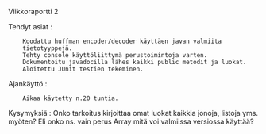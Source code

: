 Viikkoraportti 2

Tehdyt asiat :

		Koodattu huffman encoder/decoder käyttäen javan valmiita
		tietotyyppejä.
		Tehty console käyttöliittymä perustoimintoja varten.
		Dokumentoitu javadocilla lähes kaikki public metodit ja luokat.
		Aloitettu JUnit testien tekeminen.


Ajankäyttö :
		
		Aikaa käytetty n.20 tuntia.

Kysymyksiä :
		Onko tarkoitus kirjoittaa omat luokat kaikkia jonoja, listoja yms. myöten?
		Eli onko ns. vain perus Array mitä voi valmiissa versiossa käyttää?

